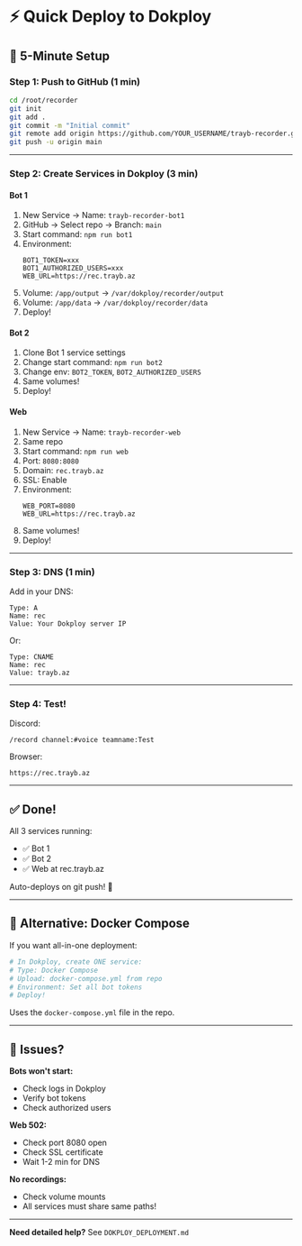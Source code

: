 # ⚡ Quick Deploy to Dokploy

## 🚀 5-Minute Setup

### Step 1: Push to GitHub (1 min)

```bash
cd /root/recorder
git init
git add .
git commit -m "Initial commit"
git remote add origin https://github.com/YOUR_USERNAME/trayb-recorder.git
git push -u origin main
```

---

### Step 2: Create Services in Dokploy (3 min)

#### Bot 1
1. New Service → Name: `trayb-recorder-bot1`
2. GitHub → Select repo → Branch: `main`
3. Start command: `npm run bot1`
4. Environment:
   ```
   BOT1_TOKEN=xxx
   BOT1_AUTHORIZED_USERS=xxx
   WEB_URL=https://rec.trayb.az
   ```
5. Volume: `/app/output` → `/var/dokploy/recorder/output`
6. Volume: `/app/data` → `/var/dokploy/recorder/data`
7. Deploy!

#### Bot 2
1. Clone Bot 1 service settings
2. Change start command: `npm run bot2`
3. Change env: `BOT2_TOKEN`, `BOT2_AUTHORIZED_USERS`
4. Same volumes!
5. Deploy!

#### Web
1. New Service → Name: `trayb-recorder-web`
2. Same repo
3. Start command: `npm run web`
4. Port: `8080:8080`
5. Domain: `rec.trayb.az`
6. SSL: Enable
7. Environment:
   ```
   WEB_PORT=8080
   WEB_URL=https://rec.trayb.az
   ```
8. Same volumes!
9. Deploy!

---

### Step 3: DNS (1 min)

Add in your DNS:
```
Type: A
Name: rec
Value: Your Dokploy server IP
```

Or:
```
Type: CNAME
Name: rec
Value: trayb.az
```

---

### Step 4: Test!

Discord:
```
/record channel:#voice teamname:Test
```

Browser:
```
https://rec.trayb.az
```

---

## ✅ Done!

All 3 services running:
- ✅ Bot 1
- ✅ Bot 2  
- ✅ Web at rec.trayb.az

Auto-deploys on git push! 🎉

---

## 🔄 Alternative: Docker Compose

If you want all-in-one deployment:

```bash
# In Dokploy, create ONE service:
# Type: Docker Compose
# Upload: docker-compose.yml from repo
# Environment: Set all bot tokens
# Deploy!
```

Uses the `docker-compose.yml` file in the repo.

---

## 🐛 Issues?

**Bots won't start:**
- Check logs in Dokploy
- Verify bot tokens
- Check authorized users

**Web 502:**
- Check port 8080 open
- Check SSL certificate
- Wait 1-2 min for DNS

**No recordings:**
- Check volume mounts
- All services must share same paths!

---

**Need detailed help?** See `DOKPLOY_DEPLOYMENT.md`


